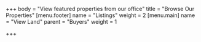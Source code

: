 +++
body = "View featured properties from our office"
title = "Browse Our Properties"
[menu.footer]
name = "Listings"
weight = 2
[menu.main]
name = "View Land"
parent = "Buyers"
weight = 1

+++
